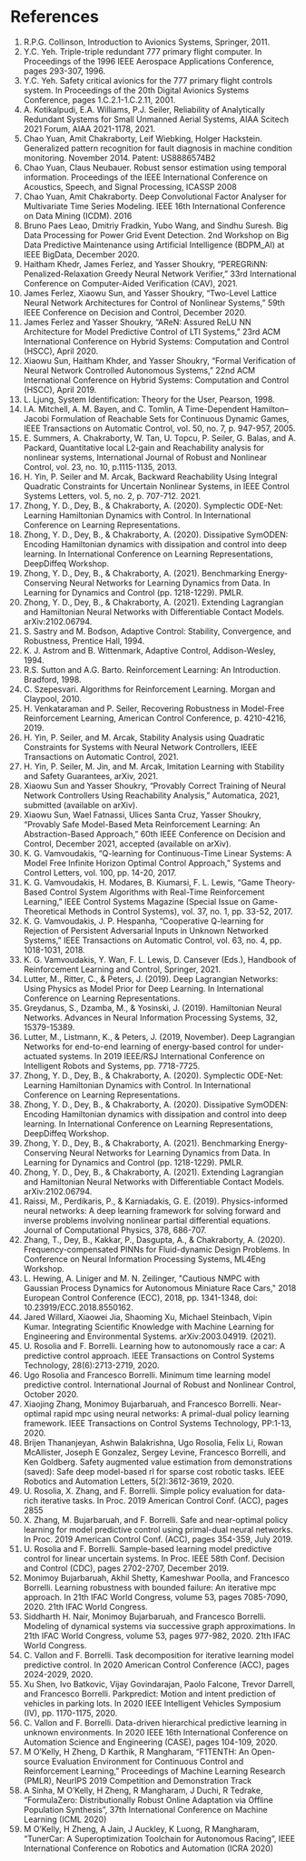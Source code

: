 # References

1. R.P.G. Collinson, Introduction to Avionics Systems, Springer, 2011.
2. Y.C. Yeh. Triple-triple redundant 777 primary flight computer. In Proceedings of the 1996 IEEE Aerospace Applications Conference, pages 293-307, 1996.
3. Y.C. Yeh. Safety critical avionics for the 777 primary flight controls system. In Proceedings of the 20th Digital Avionics Systems Conference, pages 1.C.2.1-1.C.2.11, 2001.
4. A. Kotikalpudi, E.A. Williams, P.J. Seiler, Reliability of Analytically Redundant Systems for Small Unmanned Aerial Systems, AIAA Scitech 2021 Forum, AIAA 2021-1178, 2021.
5. Chao Yuan, Amit Chakraborty, Leif Wiebking, Holger Hackstein. Generalized pattern recognition for fault diagnosis in machine condition monitoring. November 2014. Patent: US8886574B2
6. Chao Yuan, Claus Neubauer. Robust sensor estimation using temporal information. Proceedings of the IEEE International Conference on Acoustics, Speech, and Signal Processing, ICASSP 2008
7. Chao Yuan, Amit Chakraborty. Deep Convolutional Factor Analyser for Multivariate Time Series Modeling. IEEE 16th International Conference on Data Mining (ICDM). 2016
8. Bruno Paes Leao, Dmitriy Fradkin, Yubo Wang, and Sindhu Suresh. Big Data Processing for Power Grid Event Detection. 2nd Workshop on Big Data Predictive Maintenance using Artificial Intelligence (BDPM_AI) at IEEE BigData, December 2020.
9. Haitham Khedr, James Ferlez, and Yasser Shoukry, “PEREGRiNN: Penalized-Relaxation Greedy Neural Network Verifier,” 33rd International Conference on Computer-Aided Verification (CAV), 2021.
10. James Ferlez, Xiaowu Sun, and Yasser Shoukry, “Two-Level Lattice Neural Network Architectures for Control of Nonlinear Systems,” 59th IEEE Conference on Decision and Control, December 2020.
11. James Ferlez and Yasser Shoukry, “AReN: Assured ReLU NN Architecture for Model Predictive Control of LTI Systems,” 23rd ACM International Conference on Hybrid Systems: Computation and Control (HSCC), April 2020.
12. Xiaowu Sun, Haitham Khder, and Yasser Shoukry, “Formal Verification of Neural Network Controlled Autonomous Systems,” 22nd ACM International Conference on Hybrid Systems: Computation and Control (HSCC), April 2019.
13. L. Ljung, System Identification: Theory for the User, Pearson, 1998.
14. I.A. Mitchell, A. M. Bayen, and C. Tomlin, A Time-Dependent Hamilton–Jacobi Formulation of Reachable Sets for Continuous Dynamic Games, IEEE Transactions on Automatic Control, vol. 50, no. 7, p. 947-957, 2005.
15. E. Summers, A. Chakraborty, W. Tan, U. Topcu, P. Seiler, G. Balas, and A. Packard, Quantitative local L2‐gain and Reachability analysis for nonlinear systems, International Journal of Robust and Nonlinear Control, vol. 23, no. 10, p.1115-1135, 2013.
16. H. Yin, P. Seiler and M. Arcak, Backward Reachability Using Integral Quadratic Constraints for Uncertain Nonlinear Systems, in IEEE Control Systems Letters, vol. 5, no. 2, p. 707-712. 2021.
17. Zhong, Y. D., Dey, B., & Chakraborty, A. (2020). Symplectic ODE-Net: Learning Hamiltonian Dynamics with Control. In International Conference on Learning Representations.
18. Zhong, Y. D., Dey, B., & Chakraborty, A. (2020). Dissipative SymODEN: Encoding Hamiltonian dynamics with dissipation and control into deep learning. In International Conference on Learning Representations, DeepDiffeq Workshop.
19. Zhong, Y. D., Dey, B., & Chakraborty, A. (2021). Benchmarking Energy-Conserving Neural Networks for Learning Dynamics from Data. In Learning for Dynamics and Control (pp. 1218-1229). PMLR.
20. Zhong, Y. D., Dey, B., & Chakraborty, A. (2021). Extending Lagrangian and Hamiltonian Neural Networks with Differentiable Contact Models. arXiv:2102.06794.
21. S. Sastry and M. Bodson, Adaptive Control: Stability, Convergence, and Robustness, Prentice Hall, 1994.
22. K. J. Astrom and B. Wittenmark, Adaptive Control, Addison-Wesley, 1994.
23. R.S. Sutton and A.G. Barto. Reinforcement Learning: An Introduction. Bradford, 1998.
24. C. Szepesvari. Algorithms for Reinforcement Learning. Morgan and Claypool, 2010.
25. H. Venkataraman and P. Seiler, Recovering Robustness in Model-Free Reinforcement Learning, American Control Conference, p. 4210-4216, 2019.
26. H. Yin, P. Seiler, and M. Arcak, Stability Analysis using Quadratic Constraints for Systems with Neural Network Controllers, IEEE Transactions on Automatic Control, 2021.
27. H. Yin, P. Seiler, M. Jin, and M. Arcak, Imitation Learning with Stability and Safety Guarantees, arXiv, 2021.
28. Xiaowu Sun and Yasser Shoukry, “Provably Correct Training of Neural Network Controllers Using Reachability Analysis,” Automatica, 2021, submitted (available on arXiv).
29. Xiaowu Sun, Wael Fatnassi, Ulices Santa Cruz, Yasser Shoukry, “Provably Safe Model-Based Meta Reinforcement Learning: An Abstraction-Based Approach,” 60th IEEE Conference on Decision and Control, December 2021, accepted (available on arXiv).
30. K. G. Vamvoudakis, “Q-learning for Continuous-Time Linear Systems: A Model Free Infinite Horizon Optimal Control Approach,” Systems and Control Letters, vol. 100, pp. 14-20, 2017.
31. K. G. Vamvoudakis, H. Modares, B. Kiumarsi, F. L. Lewis, “Game Theory-Based Control System Algorithms with Real-Time Reinforcement Learning,” IEEE Control Systems Magazine (Special Issue on Game-Theoretical Methods in Control Systems), vol. 37, no. 1, pp. 33-52, 2017.
32. K. G. Vamvoudakis, J. P. Hespanha, “Cooperative Q-learning for Rejection of Persistent Adversarial Inputs in Unknown Networked Systems,” IEEE Transactions on Automatic Control, vol. 63, no. 4, pp. 1018-1031, 2018. 
33. K. G. Vamvoudakis, Y. Wan, F. L. Lewis, D. Cansever (Eds.), Handbook of Reinforcement Learning and Control, Springer, 2021.
34. Lutter, M., Ritter, C., & Peters, J. (2019). Deep Lagrangian Networks: Using Physics as Model Prior for Deep Learning. In International Conference on Learning Representations. 
35. Greydanus, S., Dzamba, M., & Yosinski, J. (2019). Hamiltonian Neural Networks. Advances in Neural Information Processing Systems, 32, 15379-15389.
36. Lutter, M., Listmann, K., & Peters, J. (2019, November). Deep Lagrangian Networks for end-to-end learning of energy-based control for under-actuated systems. In 2019 IEEE/RSJ International Conference on Intelligent Robots and Systems, pp. 7718-7725.
37. Zhong, Y. D., Dey, B., & Chakraborty, A. (2020). Symplectic ODE-Net: Learning Hamiltonian Dynamics with Control. In International Conference on Learning Representations.
38. Zhong, Y. D., Dey, B., & Chakraborty, A. (2020). Dissipative SymODEN: Encoding Hamiltonian dynamics with dissipation and control into deep learning. In International Conference on Learning Representations, DeepDiffeq Workshop.
39. Zhong, Y. D., Dey, B., & Chakraborty, A. (2021). Benchmarking Energy-Conserving Neural Networks for Learning Dynamics from Data. In Learning for Dynamics and Control (pp. 1218-1229). PMLR.
40. Zhong, Y. D., Dey, B., & Chakraborty, A. (2021). Extending Lagrangian and Hamiltonian Neural Networks with Differentiable Contact Models. arXiv:2102.06794.
41. Raissi, M., Perdikaris, P., & Karniadakis, G. E. (2019). Physics-informed neural networks: A deep learning framework for solving forward and inverse problems involving nonlinear partial differential equations. Journal of Computational Physics, 378, 686-707.
42. Zhang, T., Dey, B., Kakkar, P., Dasgupta, A., & Chakraborty, A. (2020). Frequency-compensated PINNs for Fluid-dynamic Design Problems. In Conference on Neural Information Processing Systems, ML4Eng Workshop.
43. L. Hewing, A. Liniger and M. N. Zeilinger, "Cautious NMPC with Gaussian Process Dynamics for Autonomous Miniature Race Cars," 2018 European Control Conference (ECC), 2018, pp. 1341-1348, doi: 10.23919/ECC.2018.8550162.
44. Jared Willard, Xiaowei Jia, Shaoming Xu, Michael Steinbach, Vipin Kumar. Integrating Scientific Knowledge with Machine Learning for Engineering and Environmental Systems. arXiv:2003.04919. (2021).
45. U. Rosolia and F. Borrelli. Learning how to autonomously race a car: A predictive control approach. IEEE Transactions on Control Systems Technology, 28(6):2713-2719, 2020.
46. Ugo Rosolia and Francesco Borrelli. Minimum time learning model predictive control. International Journal of Robust and Nonlinear Control, October 2020.
47. Xiaojing Zhang, Monimoy Bujarbaruah, and Francesco Borrelli. Near-optimal rapid mpc using neural networks: A primal-dual policy learning framework. IEEE Transactions on Control Systems Technology, PP:1-13, 2020.
48. Brijen Thananjeyan, Ashwin Balakrishna, Ugo Rosolia, Felix Li, Rowan McAllister, Joseph E Gonzalez, Sergey Levine, Francesco Borrelli, and Ken Goldberg. Safety augmented value estimation from demonstrations (saved): Safe deep model-based rl for sparse cost robotic tasks. IEEE Robotics and Automation Letters, 5(2):3612-3619, 2020.
49. U. Rosolia, X. Zhang, and F. Borrelli. Simple policy evaluation for data-rich iterative tasks. In Proc. 2019 American Control Conf. (ACC), pages 2855 
50. X. Zhang, M. Bujarbaruah, and F. Borrelli. Safe and near-optimal policy learning for model predictive control using primal-dual neural networks. In Proc. 2019 American Control Conf. (ACC), pages 354-359, July 2019.
51. U. Rosolia and F. Borrelli. Sample-based learning model predictive control for linear uncertain systems. In Proc. IEEE 58th Conf. Decision and Control (CDC), pages 2702-2707, December 2019.
52. Monimoy Bujarbaruah, Akhil Shetty, Kameshwar Poolla, and Francesco Borrelli. Learning robustness with bounded failure: An iterative mpc approach. In 21th IFAC World Congress, volume 53, pages 7085-7090, 2020. 21th IFAC World Congress.
53. Siddharth H. Nair, Monimoy Bujarbaruah, and Francesco Borrelli. Modeling of dynamical systems via successive graph approximations. In 21th IFAC World Congress, volume 53, pages 977-982, 2020. 21th IFAC World Congress.
54. C. Vallon and F. Borrelli. Task decomposition for iterative learning model predictive control. In 2020 American Control Conference (ACC), pages 2024-2029, 2020.
55. Xu Shen, Ivo Batkovic, Vijay Govindarajan, Paolo Falcone, Trevor Darrell, and Francesco Borrelli. Parkpredict: Motion and intent prediction of vehicles in parking lots. In 2020 IEEE Intelligent Vehicles Symposium (IV), pp. 1170-1175, 2020.
56. C. Vallon and F. Borrelli. Data-driven hierarchical predictive learning in unknown environments. In 2020 IEEE 16th International Conference on Automation Science and Engineering (CASE), pages 104-109, 2020.
57. M O’Kelly, H Zheng, D Karthik, R Mangharam, “F1TENTH: An Open-source Evaluation Environment for Continuous Control and Reinforcement Learning,” Proceedings of Machine Learning Research (PMLR), NeurIPS 2019 Competition and Demonstration Track
58. A Sinha, M O’Kelly, H Zheng, R Mangharam, J Duchi, R Tedrake, “FormulaZero: Distributionally Robust Online Adaptation via Offline Population Synthesis”, 37th International Conference on Machine Learning (ICML 2020)
59. M O’Kelly, H Zheng, A Jain, J Auckley, K Luong, R Mangharam, “TunerCar: A Superoptimization Toolchain for Autonomous Racing”, IEEE International Conference on Robotics and Automation (ICRA 2020)
